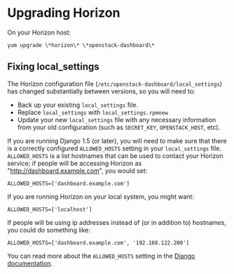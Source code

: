# Upgrading Horizon

On your Horizon host:

    yum upgrade \*horizon\* \*openstack-dashboard\*

## Fixing local_settings

The Horizon configuration file
(`/etc/openstack-dashboard/local_settings`) has changed
substantially between versions, so you will need to:

- Back up your existing `local_settings` file.
- Replace `local_settings` with `local_settings.rpmnew`
- Update your new `local_settings` file with any necessary
 information from your old configuration (such as `SECRET_KEY`,
 `OPENSTACK_HOST`, etc).

If you are running Django 1.5 (or later), you will need to make
sure that there is a correctly configured `ALLOWED_HOSTS` setting
in your `local_settings` file.  `ALLOWED_HOSTS` is a list hostnames
that can be used to contact your Horizon service; if people will be
accessing Horizon as "http://dashboard.example.com", you would set:

    ALLOWED_HOSTS=['dashboard.example.com']

If you are running Horizon on your local system, you might want:

    ALLOWED_HOSTS=['localhost']

If people will be using ip addresses instead of (or in addition to)
hostnames, you could do something like:

    ALLOWED_HOSTS=['dashboard.example.com', '192.168.122.200']

You can read more about the `ALLOWED_HOSTS` setting in the [Django
documentation][allowed_hosts].

[allowed_hosts]: https://docs.djangoproject.com/en/1.5/ref/settings/#allowed-hosts

